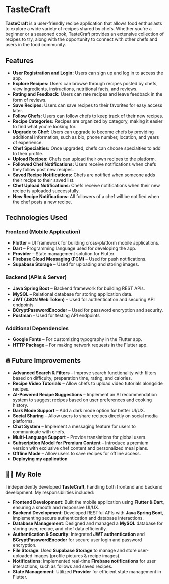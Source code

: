# TasteCraft

**TasteCraft** is a user-friendly recipe application that allows food enthusiasts to explore a wide variety of recipes shared by chefs. Whether you're a beginner or a seasoned cook, TasteCraft provides an extensive collection of recipes to try, along with the opportunity to connect with other chefs and users in the food community.

## Features

- **User Registration and Login:** Users can sign up and log in to access the app.
- **Explore Recipes:** Users can browse through recipes posted by chefs, view ingredients, instructions, nutritional facts, and reviews.
- **Rating and Feedback:** Users can rate recipes and leave feedback in the form of reviews.
- **Save Recipes:** Users can save recipes to their favorites for easy access later.
- **Follow Chefs:** Users can follow chefs to keep track of their new recipes.
- **Recipe Categories:** Recipes are organized by category, making it easier to find what you're looking for.
- **Upgrade to Chef:** Users can upgrade to become chefs by providing additional information, such as bio, phone number, location, and years of experience.
- **Chef Specialties:** Once upgraded, chefs can choose specialties to add to their profile.
- **Upload Recipes:** Chefs can upload their own recipes to the platform.
- **Followed Chef Notifications:** Users receive notifications when chefs they follow post new recipes.
- **Saved Recipe Notifications:** Chefs are notified when someone adds their recipe to their saved list.
- **Chef Upload Notifications:** Chefs receive notifications when their new recipe is uploaded successfully.
- **New Recipe Notifications:** All followers of a chef will be notified when the chef posts a new recipe.

## Technologies Used

### **Frontend (Mobile Application)**
- **Flutter** – UI framework for building cross-platform mobile applications.
- **Dart** – Programming language used for developing the app.
- **Provider** – State management solution for Flutter.
- **Firebase Cloud Messaging (FCM)** – Used for push notifications.
- **Supabase Storage** – Used for uploading and storing images.


### **Backend (APIs & Server)**
- **Java Spring Boot** – Backend framework for building REST APIs.
- **MySQL** – Relational database for storing application data.
- **JWT (JSON Web Token)** – Used for authentication and securing API endpoints.
- **BCryptPasswordEncoder** – Used for password encryption and security.
- **Postman** - Used for testing API endpoints

### **Additional Dependencies**
- **Google Fonts** – For customizing typography in the Flutter app.
- **HTTP Package** – For making network requests in the Flutter app.

## 🔥 Future Improvements

- **Advanced Search & Filters** – Improve search functionality with filters based on difficulty, preparation time, rating, and calories.
- **Recipe Video Tutorials** – Allow chefs to upload video tutorials alongside recipes.
- **AI-Powered Recipe Suggestions** – Implement an AI recommendation system to suggest recipes based on user preferences and cooking history.
- **Dark Mode Support** – Add a dark mode option for better UI/UX.
- **Social Sharing** – Allow users to share recipes directly on social media platforms.
- **Chat System** – Implement a messaging feature for users to communicate with chefs.
- **Multi-Language Support** – Provide translations for global users.
- **Subscription Model for Premium Content** – Introduce a premium version with exclusive chef content and personalized meal plans.
- **Offline Mode** – Allow users to save recipes for offline access.
- **Deploying my application**

## 👨‍💻 My Role

I independently developed **TasteCraft**, handling both frontend and backend development. My responsibilities included:

- **Frontend Development**: Built the mobile application using **Flutter & Dart**, ensuring a smooth and responsive UI/UX.
- **Backend Development**: Developed RESTful APIs with **Java Spring Boot**, implementing secure authentication and database interactions.
- **Database Management**: Designed and managed a **MySQL** database for storing user, recipe, and chef data efficiently.
- **Authentication & Security**: Integrated **JWT authentication** and **BCryptPasswordEncoder** for secure user login and password encryption.
- **File Storage**: Used **Supabase Storage** to manage and store user-uploaded images (profile pictures & recipe images).
- **Notifications**: Implemented real-time **Firebase notifications** for user interactions, such as follows and saved recipes.
- **State Management**: Utilized **Provider** for efficient state management in Flutter. 

